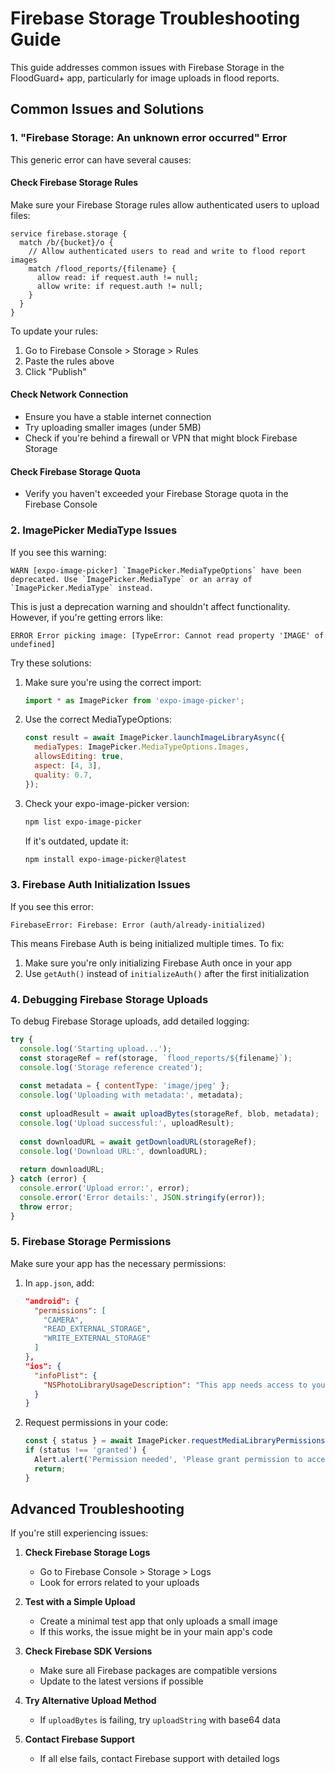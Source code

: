 # Firebase Storage Troubleshooting Guide

This guide addresses common issues with Firebase Storage in the FloodGuard+ app, particularly for image uploads in flood reports.

## Common Issues and Solutions

### 1. "Firebase Storage: An unknown error occurred" Error

This generic error can have several causes:

#### Check Firebase Storage Rules

Make sure your Firebase Storage rules allow authenticated users to upload files:

```
service firebase.storage {
  match /b/{bucket}/o {
    // Allow authenticated users to read and write to flood report images
    match /flood_reports/{filename} {
      allow read: if request.auth != null;
      allow write: if request.auth != null;
    }
  }
}
```

To update your rules:
1. Go to Firebase Console > Storage > Rules
2. Paste the rules above
3. Click "Publish"

#### Check Network Connection

- Ensure you have a stable internet connection
- Try uploading smaller images (under 5MB)
- Check if you're behind a firewall or VPN that might block Firebase Storage

#### Check Firebase Storage Quota

- Verify you haven't exceeded your Firebase Storage quota in the Firebase Console

### 2. ImagePicker MediaType Issues

If you see this warning:
```
WARN [expo-image-picker] `ImagePicker.MediaTypeOptions` have been deprecated. Use `ImagePicker.MediaType` or an array of `ImagePicker.MediaType` instead.
```

This is just a deprecation warning and shouldn't affect functionality. However, if you're getting errors like:

```
ERROR Error picking image: [TypeError: Cannot read property 'IMAGE' of undefined]
```

Try these solutions:

1. Make sure you're using the correct import:
   ```javascript
   import * as ImagePicker from 'expo-image-picker';
   ```

2. Use the correct MediaTypeOptions:
   ```javascript
   const result = await ImagePicker.launchImageLibraryAsync({
     mediaTypes: ImagePicker.MediaTypeOptions.Images,
     allowsEditing: true,
     aspect: [4, 3],
     quality: 0.7,
   });
   ```

3. Check your expo-image-picker version:
   ```bash
   npm list expo-image-picker
   ```
   
   If it's outdated, update it:
   ```bash
   npm install expo-image-picker@latest
   ```

### 3. Firebase Auth Initialization Issues

If you see this error:
```
FirebaseError: Firebase: Error (auth/already-initialized)
```

This means Firebase Auth is being initialized multiple times. To fix:

1. Make sure you're only initializing Firebase Auth once in your app
2. Use `getAuth()` instead of `initializeAuth()` after the first initialization

### 4. Debugging Firebase Storage Uploads

To debug Firebase Storage uploads, add detailed logging:

```javascript
try {
  console.log('Starting upload...');
  const storageRef = ref(storage, `flood_reports/${filename}`);
  console.log('Storage reference created');
  
  const metadata = { contentType: 'image/jpeg' };
  console.log('Uploading with metadata:', metadata);
  
  const uploadResult = await uploadBytes(storageRef, blob, metadata);
  console.log('Upload successful:', uploadResult);
  
  const downloadURL = await getDownloadURL(storageRef);
  console.log('Download URL:', downloadURL);
  
  return downloadURL;
} catch (error) {
  console.error('Upload error:', error);
  console.error('Error details:', JSON.stringify(error));
  throw error;
}
```

### 5. Firebase Storage Permissions

Make sure your app has the necessary permissions:

1. In `app.json`, add:
   ```json
   "android": {
     "permissions": [
       "CAMERA",
       "READ_EXTERNAL_STORAGE",
       "WRITE_EXTERNAL_STORAGE"
     ]
   },
   "ios": {
     "infoPlist": {
       "NSPhotoLibraryUsageDescription": "This app needs access to your photos to upload flood report images."
     }
   }
   ```

2. Request permissions in your code:
   ```javascript
   const { status } = await ImagePicker.requestMediaLibraryPermissionsAsync();
   if (status !== 'granted') {
     Alert.alert('Permission needed', 'Please grant permission to access your photos');
     return;
   }
   ```

## Advanced Troubleshooting

If you're still experiencing issues:

1. **Check Firebase Storage Logs**
   - Go to Firebase Console > Storage > Logs
   - Look for errors related to your uploads

2. **Test with a Simple Upload**
   - Create a minimal test app that only uploads a small image
   - If this works, the issue might be in your main app's code

3. **Check Firebase SDK Versions**
   - Make sure all Firebase packages are compatible versions
   - Update to the latest versions if possible

4. **Try Alternative Upload Method**
   - If `uploadBytes` is failing, try `uploadString` with base64 data

5. **Contact Firebase Support**
   - If all else fails, contact Firebase support with detailed logs
